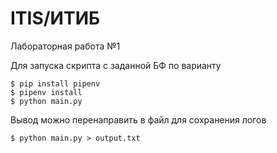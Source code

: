 # ITIS/ИТИБ

Лабораторная работа №1

Для запуска скрипта с заданной БФ по варианту
```
$ pip install pipenv
$ pipenv install
$ python main.py 
```

Вывод можно перенаправить в файл для сохранения логов
```
$ python main.py > output.txt
```
